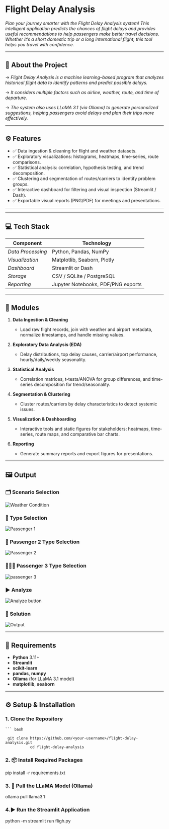 # Flight Delay Analysis 
*Plan your journey smarter with the Flight Delay Analysis system!
This intelligent application predicts the chances of flight delays and provides useful recommendations to help passengers make better travel decisions.
Whether it’s a short domestic trip or a long international flight, this tool helps you travel with confidence.*

---

## 📘 About the Project

->  *Flight Delay Analysis is a machine learning–based program that analyzes historical flight data to identify patterns and predict possible delays.* 

->  *It considers multiple factors such as airline, weather, route, and time of departure.*

->  *The system also uses LLaMA 3.1 (via Ollama) to generate personalized suggestions, helping passengers avoid delays and plan their trips more effectively.*

  
---
## ⚙ Features
- ✅ Data ingestion & cleaning for flight and weather datasets.  
- ✅ Exploratory visualizations: histograms, heatmaps, time-series, route comparisons.  
- ✅ Statistical analysis: correlation, hypothesis testing, and trend decomposition.  
- ✅ Clustering and segmentation of routes/carriers to identify problem groups.  
- ✅ Interactive dashboard for filtering and visual inspection (Streamlit / Dash).  
- ✅ Exportable visual reports (PNG/PDF) for meetings and presentations.

---

---

## 💻 Tech Stack
| Component | Technology |
|-----------|------------|
| *Data Processing* | Python, Pandas, NumPy |
| *Visualization* | Matplotlib, Seaborn, Plotly |
| *Dashboard* | Streamlit or Dash |
| *Storage* | CSV / SQLite / PostgreSQL |
| *Reporting* | Jupyter Notebooks, PDF/PNG exports |

---

## 🧩 Modules
1. **Data Ingestion & Cleaning**
   - Load raw flight records, join with weather and airport metadata, normalize timestamps, and handle missing values.

2. **Exploratory Data Analysis (EDA)**
   - Delay distributions, top delay causes, carrier/airport performance, hourly/daily/weekly seasonality.

3. **Statistical Analysis**
   - Correlation matrices, t-tests/ANOVA for group differences, and time-series decomposition for trend/seasonality.

4. **Segmentation & Clustering**
   - Cluster routes/carriers by delay characteristics to detect systemic issues.

5. **Visualization & Dashboarding**
   - Interactive tools and static figures for stakeholders: heatmaps, time-series, route maps, and comparative bar charts.

6. **Reporting**
   - Generate summary reports and export figures for presentations.

---

## 🖼 Output

### 🗂️ Scenario Selection 
![Weather Condition](assets/Weather_Condition.png.png)

### 👤 Type Selection 
![Passenger 1](assets/Passenger_1.png.png)

### 👥 Passenger 2 Type Selection
![Passenger 2](assets/Passenger_2.png.png)

### 👨‍👩‍👧 Passenger 3 Type Selection 
![passenger 3](assets/Passenger_3.png.png)

### ▶️ Analyze  
![Analyze button](assets/Analyze_button.png.png)

### 🧾 Solution
![Output](assets/Output.png.png)




---

## 🚀 Requirements

- **Python** 3.11+  
- **Streamlit**  
- **scikit-learn**  
- **pandas**, **numpy**  
- **Ollama** (for LLaMA 3.1 model)  
- **matplotlib**, **seaborn**

---

## ⚙️ Setup & Installation

### 1. Clone the Repository
    
    ``` bash 
    
     git clone https://github.com/<your-username>/flight-delay-analysis.git
               cd flight-delay-analysis
  
### 2️. 📦 Install Required Packages

  pip install -r requirements.txt

### 3️. 🧠 Pull the LLaMA Model (Ollama)

  ollama pull llama3.1

### 4️.▶️ Run the Streamlit Application

  python -m streamlit run fligh.py
 

